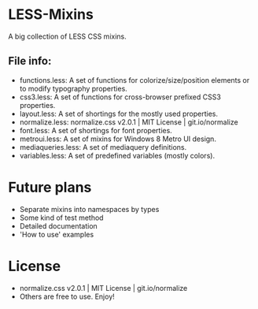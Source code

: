 LESS-Mixins
===========

A big collection of LESS CSS mixins.

File info:
----------
* functions.less: A set of functions for colorize/size/position elements or to modify typography properties.
* css3.less: A set of functions for cross-browser prefixed CSS3 properties.
* layout.less: A set of shortings for the mostly used properties.
* normalize.less: normalize.css v2.0.1 | MIT License | git.io/normalize
* font.less: A set of shortings for font properties.
* metroui.less: A set of mixins for Windows 8 Metro UI design.
* mediaqueries.less: A set of mediaquery definitions.
* variables.less: A set of predefined variables (mostly colors).

# Future plans

* Separate mixins into namespaces by types
* Some kind of test method
* Detailed documentation
* 'How to use' examples

# License

* normalize.css v2.0.1 | MIT License | git.io/normalize
* Others are free to use. Enjoy!
